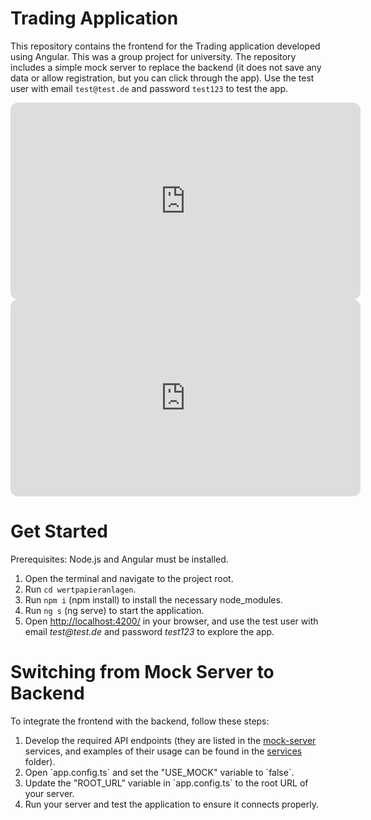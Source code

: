 # Trading Application

This repository contains the frontend for the Trading application developed using Angular. This was a group project for university. The repository includes a simple mock server to replace the backend (it does not save any data or allow registration, but you can click through the app). Use the test user with email `test@test.de` and password `test123` to test the app.

<iframe width="560" height="315" src="https://www.youtube.com/embed/2qALI9QUW5A?autoplay=1&mute=1" frameborder="0" style="border-radius: 12px;" allow="accelerometer; autoplay; clipboard-write; encrypted-media; gyroscope; picture-in-picture" allowfullscreen></iframe>
<iframe width="560" height="315" src="https://www.youtube.com/embed/ghZr5NSFoVE?autoplay=1&mute=1" frameborder="0" style="border-radius: 12px;" allow="accelerometer; autoplay; clipboard-write; encrypted-media; gyroscope; picture-in-picture" allowfullscreen></iframe>


# Get Started
Prerequisites: Node.js and Angular must be installed.
<ol>
    <li>Open the terminal and navigate to the project root.</li>
    <li>Run <code>cd wertpapieranlagen</code>.</li>
    <li>Run <code>npm i</code> (npm install) to install the necessary node_modules.</li>
    <li>Run <code>ng s</code> (ng serve) to start the application.</li>
    <li>Open <a href="http://localhost:4200/">http://localhost:4200/</a> in your browser, and use the test user with email <em>test@test.de</em> and password <em>test123</em> to explore the app.</li>
</ol>

# Switching from Mock Server to Backend
To integrate the frontend with the backend, follow these steps:
<ol>
    <li>Develop the required API endpoints (they are listed in the <a href='/wertpapieranlagen/src/app/mock-server/'>mock-server</a> services, and examples of their usage can be found in the <a href='/wertpapieranlagen/src/app/services/'>services</a> folder).</li>
    <li>Open `app.config.ts` and set the "USE_MOCK" variable to `false`.</li>
    <li>Update the "ROOT_URL" variable in `app.config.ts` to the root URL of your server.</li>
    <li>Run your server and test the application to ensure it connects properly.</li>
</ol>
